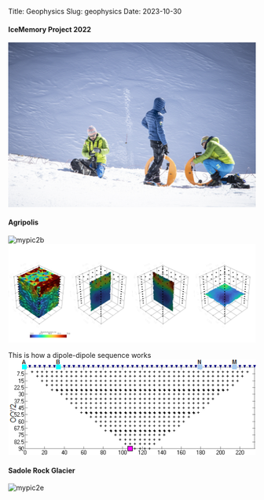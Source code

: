 Title: Geophysics
Slug: geophysics
Date: 2023-10-30


#### IceMemory Project 2022
![mypic2a](../images/icememory.jpg)

#### Agripolis
![mypic2b](../images/agripolis.jpg)
![mypic2c](../images/st1T0.png)



This is how a dipole-dipole sequence works
![mypic2d](../images/dd.gif)

#### Sadole Rock Glacier
![mypic2e](../images/sadole.gif)